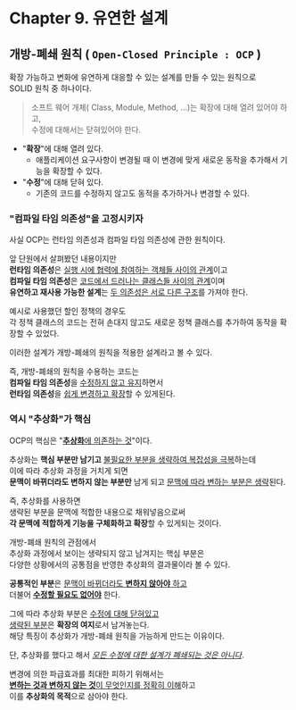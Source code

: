 # Chapter 9. 유연한 설계

## 개방-폐쇄 원칙 ( `Open-Closed Principle : OCP` )
확장 가능하고 변화에 유연하게 대응할 수 있는 설계를 만들 수 있는 원칙으로<br/>
SOLID 원칙 중 하나이다.

> 소프트 웨어 개체( Class, Module, Method, ...)는 확장에 대해 열려 있어야 하고,<br/>
> 수정에 대해서는 닫혀있어야 한다.
 
- "**확장**"에 대해 열려 있다.
  - 애플리케이션 요구사항이 변경될 때 이 변경에 맞게 새로운 동작을 추가해서 기능을 확장할 수 있다.
- "**수정**"에 대해 닫혀 있다.
  - 기존의 코드를 수정하지 않고도 동적을 추가하거나 변경할 수 있다.

### "컴파일 타임 의존성"을 고정시키자
사실 OCP는 런타임 의존성과 컴파일 타임 의존성에 관한 원칙이다.

앞 단원에서 살펴봤던 내용이지만<br/>
**런타임 의존성**은 <u>실행 시에 협력에 참여하는 객체들 사이의 관계</u>이고<br/>
**컴파일 타임 의존성**은 <u>코드에서 드러나는 클래스들 사이의 관계</u>이며<br/>
**유연하고 재사용 가능한 설계**는 <u>두 의존성은 서로 다른 구조</u>를 가져야 한다.

예시로 사용했던 할인 정책의 경우도<br/>
각 정책 클래스의 코드는 전혀 손대지 않고도 새로운 정책 클래스를 추가하여 동작을 확장할 수 있었다.

이러한 설계가 개방-폐쇄의 원칙을 적용한 설계라고 볼 수 있다.

즉, 개방-폐쇄의 원칙을 수용하는 코드는<br/>
**컴파일 타임 의존성**을 <u>수정하지 않고 유지</u>하면서<br/>
**런타임 의존성**을 <u>쉽게 변경하고 확장</u>할 수 있게된다.

### 역시 "추상화"가 핵심
OCP의 핵심은 "<u>**추상화**에 의존하는 것</u>"이다.

추상화는 **핵심 부분만 남기고** <u>불필요한 부분을 생략하여 복잡성을 극복</u>하는데<br/>
이에 따라 추상화 과정을 거치게 되면<br/>
**문맥이 바뀌더라도 변하지 않는 부분만** 남게 되고 <u>문맥에 따라 변하는 부분은 생략</u>된다.

즉, 추상화를 사용하면<br/>
생략된 부분을 문맥에 적합한 내용으로 채워넣음으로써<br/>
**각 문맥에 적합하게 기능을 구체화하고 확장**할 수 있게되는 것이다.

개방-폐쇄 원칙의 관점에서<br/>
추상화 과정에서 보이는 생략되지 않고 남겨지는 핵심 부분은<br/>
다양한 상황에서의 공통점을 반영한 추상화의 결과물이라 볼 수 있다.

**공통적인 부분**은 <u>문맥이 바뀌더라도 **변하지 않아야** 하고</u><br/>
더불어 <u>**수정할 필요도 없어야**</u> 한다.

그에 따라 추상화 부분은 <u>수정에 대해 닫혀있고</u><br/>
<u>생략된 부분</u>은 **확장의 여지**로서 남겨놓는다.<br/>
해당 특징이 추상화가 개방-폐쇄 원칙을 가능하게 만드는 이유이다.

단, 추상화를 했다고 해서 <u>_모든 수정에 대한 설계가 폐쇄되는 것은 아니다_</u>.

변경에 의한 파급효과를 최대한 피하기 위해서는<br/>
<u>**변하는 것과 변하지 않는 것**이 무엇인지를 정확히 이해</u>하고<br/>
이를 **추상화의 목적**으로 삼아야 한다.